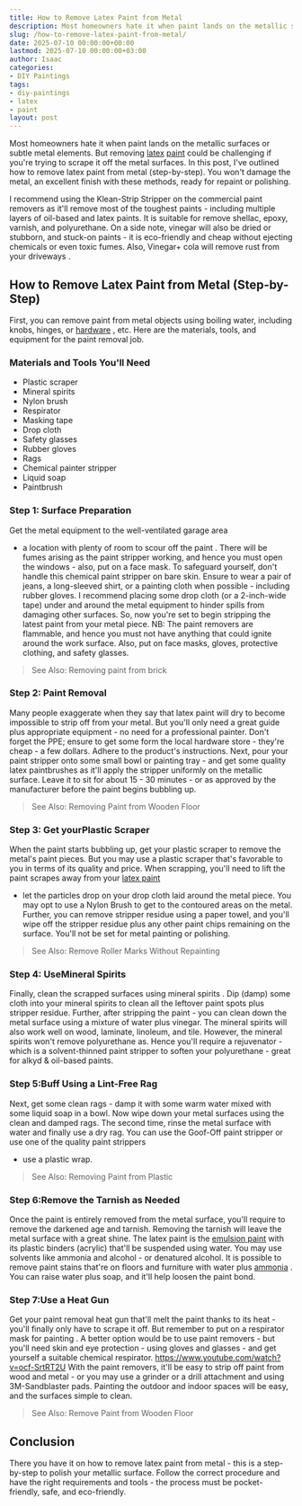 ```yaml
---
title: How to Remove Latex Paint from Metal
description: Most homeowners hate it when paint lands on the metallic surfaces or subtle metal elements. But removing latex paint could be challenging if you're trying to...
slug: /how-to-remove-latex-paint-from-metal/
date: 2025-07-10 00:00:00+00:00
lastmod: 2025-07-10 00:00:00+03:00
author: Isaac
categories:
- DIY Paintings
tags:
- diy-paintings
- latex
- paint
layout: post
---
```

Most homeowners hate it when paint lands on the metallic surfaces or subtle metal elements. But removing [latex](https://pestpolicy.com/how-to-remove-latex-paint-from-concrete/) [paint](https://pestpolicy.com/what-is-latex-paint-used-for/) could be challenging if you're trying to scrape it off the metal surfaces.
In this post, I've outlined how to remove latex paint from metal (step-by-step). You won't damage the metal, an excellent finish with these methods, ready for repaint or polishing.

I recommend using the Klean-Strip Stripper on the commercial paint removers as it'll remove most of the toughest paints - including multiple layers of oil-based and latex paints. It is suitable for remove shellac, epoxy, varnish, and polyurethane.
On a side note,
vinegar
will also be dried or stubborn, and stuck-on paints - it is eco-friendly and cheap without ejecting chemicals or even toxic fumes. Also, Vinegar+ cola will
remove rust from your driveways
.
## How to Remove Latex Paint from Metal (Step-by-Step)
First, you can remove paint from metal objects using boiling water, including knobs, hinges, or
[hardware](https://thecraftsmanblog.com/how-to-restore-old-hardware/)
, etc. Here are the materials, tools, and equipment for the paint removal job.
### Materials and Tools You'll Need
- Plastic scraper
- Mineral spirits
- Nylon brush
- Respirator
- Masking tape
- Drop cloth
- Safety glasses
- Rubber gloves
- Rags
- Chemical painter stripper
- Liquid soap
- Paintbrush
### Step 1: Surface Preparation
Get the metal equipment to the
well-ventilated garage area
- a location with plenty of room to
scour off the paint
. There will be fumes arising as the paint stripper working, and hence you must open the windows - also, put on a face mask.
To safeguard yourself, don't handle this chemical paint stripper on bare skin. Ensure to wear a pair of jeans, a long-sleeved shirt, or a painting cloth when possible - including rubber gloves.
I recommend placing some drop cloth (or a 2-inch-wide tape) under and around the metal equipment to hinder spills from damaging other surfaces. So, now you're set to begin stripping the latest paint from your metal piece.
NB: The paint removers are flammable, and hence you must not have anything that could ignite around the work surface. Also, put on face masks, gloves, protective clothing, and safety glasses.
> See Also:
> Removing paint from brick
### Step 2: Paint Removal
Many people exaggerate when they say that latex paint will dry to become impossible to strip off from your metal. But you'll only need a great guide plus appropriate equipment - no need for a professional painter.
Don't forget the PPE; ensure to get some form the local hardware store - they're cheap - a few dollars. Adhere to the product's instructions.
Next, pour your paint stripper onto some small bowl or painting tray - and get some
quality latex paintbrushes
as it'll apply the stripper uniformly on the metallic surface.
Leave it to sit for about 15 - 30 minutes - or as approved by the manufacturer before the paint begins bubbling up.
> See Also:
> Removing Paint from Wooden Floor
### Step 3: Get yourPlastic Scraper
When the paint starts bubbling up, get your plastic scraper to remove the metal's paint pieces. But you may use a plastic scraper that's favorable to you in terms of its quality and price.
When scrapping, you'll need to lift the paint scrapes away from your
[latex paint](https://pestpolicy.com/what-is-latex-paint-used-for/)
- let the particles drop on your drop cloth laid around the metal piece. You may opt to use a Nylon Brush to get to the contoured areas on the metal.
Further, you can remove stripper residue using a paper towel, and you'll wipe off the stripper residue plus any other paint chips remaining on the surface. You'll not be set for metal painting or polishing.
> See Also:
> Remove Roller Marks Without Repainting
### Step 4: UseMineral Spirits
Finally, clean the scrapped surfaces
using mineral spirits
. Dip (damp) some cloth into your mineral spirits to clean all the leftover paint spots plus stripper residue.
Further, after stripping the paint - you can clean down the metal surface using a mixture of water plus vinegar. The mineral spirits will also work well on wood, laminate, linoleum, and tile.
However, the mineral spirits won't remove polyurethane as. Hence you'll require a rejuvenator - which is a solvent-thinned paint stripper to soften your polyurethane - great for alkyd & oil-based paints.
### Step 5:Buff Using a Lint-Free Rag
Next, get some clean rags - damp it with some warm water mixed with some liquid soap in a bowl. Now wipe down your metal surfaces using the clean and damped rags.
The second time, rinse the metal surface with water and finally use a dry rag. You can use the Goof-Off paint stripper or use one of the
quality paint strippers
- use a plastic wrap.
> See Also:
> Removing Paint from Plastic
### Step 6:Remove the Tarnish as Needed
Once the paint is entirely removed from the metal surface, you'll require to remove the darkened age and tarnish. Removing the tarnish will leave the metal surface with a great shine.
The latex paint is the
[emulsion paint](https://www.hunker.com/13411566/how-to-use-emulsion-paint)
with its plastic binders (acrylic) that'll be suspended using water. You may use solvents like ammonia and alcohol - or denatured alcohol.
It is possible to remove paint stains that're on floors and furniture with water plus
[ammonia](http://www.washingtonpost.com/lifestyle/home-garden/how-to-remove-spattered-paint-from-floors/2011/11/21/gIQAlaIUCO_story.html)
. You can raise water plus soap, and it'll help loosen the paint bond.
### Step 7:Use a Heat Gun
Get your
paint removal
heat gun
that'll melt the paint thanks to its heat - you'll finally only have to scrape it off. But remember to put on a
respirator mask for painting
.
A better option would be to use paint removers - but you'll need skin and eye protection - using gloves and glasses - and get yourself a suitable chemical respirator.
https://www.youtube.com/watch?v=ocf-SrtRT2U
With the paint removers, it'll be easy to strip off paint from wood and metal - or you may use a grinder or a drill attachment and using 3M-Sandblaster pads. Painting the outdoor and indoor spaces will be easy, and the surfaces simple to clean.
> See Also:
> Remove Paint from Wooden Floor
## Conclusion
There you have it on how to remove latex paint from metal - this is a step-by-step to polish your metallic surface.
Follow the correct procedure and have the right requirements and tools - the process must be pocket-friendly, safe, and eco-friendly.